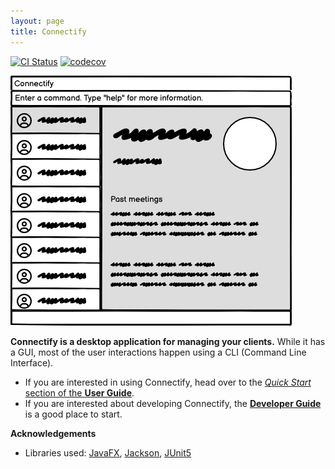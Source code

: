 ```yaml
---
layout: page
title: Connectify
---
```


[![CI Status](https://github.com/se-edu/addressbook-level3/workflows/Java%20CI/badge.svg)](https://github.com/se-edu/addressbook-level3/actions)
[![codecov](https://codecov.io/gh/se-edu/addressbook-level3/branch/master/graph/badge.svg)](https://codecov.io/gh/se-edu/addressbook-level3)

![UiMockup](images/UiMockup.png)

**Connectify is a desktop application for managing your clients.** While it has a GUI, most of the user interactions happen using a CLI (Command Line Interface).

* If you are interested in using Connectify, head over to the [_Quick Start_ section of the **User Guide**](UserGuide.html#quick-start).
* If you are interested about developing Connectify, the [**Developer Guide**](DeveloperGuide.html) is a good place to start.


**Acknowledgements**

* Libraries used: [JavaFX](https://openjfx.io/), [Jackson](https://github.com/FasterXML/jackson), [JUnit5](https://github.com/junit-team/junit5)
